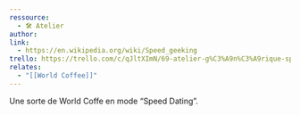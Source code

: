 ```yaml
---
ressource:
  - 🛠️ Atelier
author: 
link:
  - https://en.wikipedia.org/wiki/Speed_geeking
trello: https://trello.com/c/qJltXImN/69-atelier-g%C3%A9n%C3%A9rique-speed-geeking
relates:
  - "[[World Coffee]]"
---
```

Une sorte de World Coffe en mode “Speed Dating”.